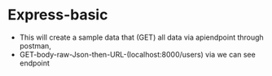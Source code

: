# Express-basic
*  This will create a sample data that (GET) all data via apiendpoint through postman,
*  GET-body-raw-Json-then-URL-(localhost:8000/users) via we can see endpoint
